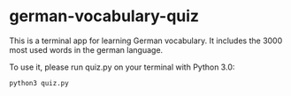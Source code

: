 # german-vocabulary-quiz

This is a terminal app for learning German vocabulary. It includes the 3000 most used words in the german language.<br />

To use it, please run quiz.py on your terminal with Python 3.0:

`python3 quiz.py`
